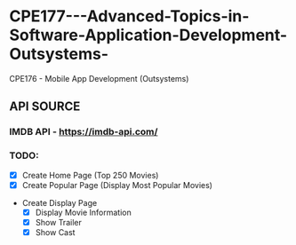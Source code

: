 # CPE177---Advanced-Topics-in-Software-Application-Development-Outsystems-
CPE176 - Mobile App Development (Outsystems)

## API SOURCE
### IMDB API - https://imdb-api.com/ 

### TODO:
- [x] Create Home Page (Top 250 Movies)
- [x] Create Popular Page (Display Most Popular Movies)
- Create Display Page 
  - [x] Display Movie Information
  - [x] Show Trailer
  - [x] Show Cast
